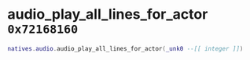 # audio_play_all_lines_for_actor `0x72168160`

```lua
natives.audio.audio_play_all_lines_for_actor(_unk0 --[[ integer ]])
```